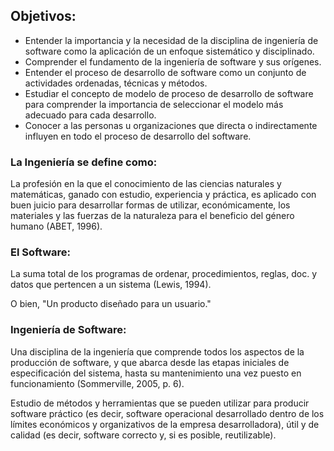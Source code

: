 ## Objetivos:

- Entender la importancia y la necesidad de la disciplina de ingeniería de software como la aplicación de un enfoque sistemático y disciplinado.
- Comprender el fundamento de la ingeniería de software y sus orígenes.
- Entender el proceso de desarrollo de software como un conjunto de actividades ordenadas, técnicas y métodos.
- Estudiar el concepto de modelo de proceso de desarrollo de software para comprender la importancia de seleccionar el modelo más adecuado para cada desarrollo.
- Conocer a las personas u organizaciones que directa o indirectamente influyen en todo el proceso de desarrollo del software.

### La Ingeniería se define como:

La profesión en la que el conocimiento de las ciencias naturales y matemáticas, ganado con estudio, experiencia y práctica, es aplicado con buen juicio para desarrollar formas de utilizar, económicamente, los materiales y las fuerzas de la naturaleza para el beneficio del género humano (ABET, 1996).

### El Software:

La suma total de los programas de ordenar, procedimientos, reglas, doc. y datos que pertencen a un sistema (Lewis, 1994).

O bien, "Un producto diseñado para un usuario."

### Ingeniería de Software:

Una disciplina de la ingeniería que comprende todos los aspectos de la producción de software, y que abarca desde las etapas iniciales de especificación del sistema, hasta su mantenimiento una vez puesto en funcionamiento (Sommerville, 2005, p. 6).

Estudio de métodos y herramientas que se pueden utilizar para producir software práctico (es decir, software operacional desarrollado dentro de los límites económicos y organizativos de la empresa desarrolladora), útil y de calidad (es decir, software correcto y, si es posible, reutilizable).
